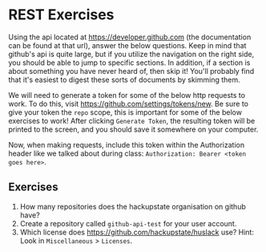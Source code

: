 # REST Exercises

Using the api located at https://developer.github.com (the documentation can be found at that url),
answer the below questions. Keep in mind that github's api is quite large, but if you utilize the
navigation on the right side, you should be able to jump to specific sections. In addition, if a
section is about something you have never heard of, then skip it! You'll probably find that it's
easiest to digest these sorts of documents by skimming them.

We will need to generate a token for some of the below http requests to work. To do this, visit
https://github.com/settings/tokens/new. Be sure to give your token the `repo` scope, this is
important for some of the below exercises to work! After clicking `Generate Token`, the resulting
token will be printed to the screen, and you should save it somewhere on your computer.

Now, when making requests, include this token within the Authorization header like we talked about
during class: `Authorization: Bearer <token goes here>`.

## Exercises
1. How many repositories does the hackupstate organisation on github have?
2. Create a repository called `github-api-test` for your user account.
2. Which license does https://github.com/hackupstate/huslack use? Hint: Look in `Miscellaneous` > `Licenses`.
